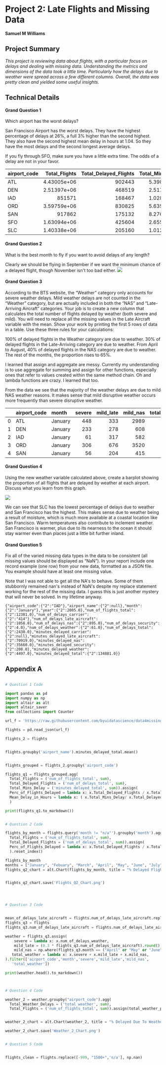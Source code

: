 # Project 2: Late Flights and Missing Data

**Samuel M Williams**

## Project Summary

*This project is reviewing data about flights, with a particular focus on delays and dealing with missing data.  Understanding the metrics and dimensions of the data took a little time.  Particularly how the delays due to weather were spread across a few different columns.  Overall, the data was pretty clean and yielded some useful insights.*

## Technical Details

#### Grand Question 1
Which airport has the worst delays? 

San Francisco Airport has the worst delays.  They have the highest percentage of delays at 26%, a full 3% higher than the second highest.
They also have the second highest mean delay in hours at 1.04.  So they have the most delays and the second longest average delays.

If you fly through SFO, make sure you have a little extra time.  The odds of a delay are not in your favor.


| airport_code   |    Total_Flights |   Total_Delayed_Flights |   Total_Mins_Delay |   Perc_of_Flights_Delayed |   Mean_Delay_in_Hours |
|:---------------|-----------------:|------------------------:|-------------------:|--------------------------:|----------------------:|
| ATL            |      4.43005e+06 |                  902443 |        5.39839e+07 |                  0.20371  |              0.996996 |
| DEN            |      2.51397e+06 |                  468519 |        2.51734e+07 |                  0.186366 |              0.895495 |
| IAD            | 851571           |                  168467 |        1.02835e+07 |                  0.197831 |              1.01736  |
| ORD            |      3.59759e+06 |                  830825 |        5.63561e+07 |                  0.230939 |              1.13053  |
| SAN            | 917862           |                  175132 |        8.27625e+06 |                  0.190804 |              0.78762  |
| SFO            |      1.63094e+06 |                  425604 |        2.65505e+07 |                  0.260955 |              1.03972  |
| SLC            |      1.40338e+06 |                  205160 |        1.01234e+07 |                  0.146189 |              0.822396 |

#### Grand Question 2
What is the best month to fly if you want to avoid delays of any length?

Clearly we should be flying in September if we want the minimum chance of a delayed flight, though November isn't too bad either.
![](Flights_Q2_Chart.png)




#### Grand Question 3

According to the BTS website, the “Weather” category only accounts for severe weather delays. Mild weather delays are not counted in the “Weather” category, but are actually included in both the “NAS” and “Late-Arriving Aircraft” categories. Your job is to create a new column that calculates the total number of flights delayed by weather (both severe and mild). You will need to replace all the missing values in the Late Aircraft variable with the mean. Show your work by printing the first 5 rows of data in a table. Use these three rules for your calculations:

100% of delayed flights in the Weather category are due to weather.
30% of delayed flights in the Late-Arriving category are due to weather.
From April to August, 40% of delayed flights in the NAS category are due to weather. The rest of the months, the proportion rises to 65%.

I learned that assign and aggregate are messy.  Currently my understanding is to use aggregate for summing and assign for other functions, especially ones that refer to values created within the same method chain.  Oh and lambda functions are crazy.  I learned that too.

From the data we see that the majority of the weather delays are due to mild NAS weather reasons.  It makes sense that mild disruptive weather occurs more frequently than severe disruptive weather.


|    | airport_code   | month   |   severe |   mild_late |   mild_nas |   total_weather |
|---:|:---------------|:--------|---------:|------------:|-----------:|----------------:|
|  0 | ATL            | January |      448 |         333 |       2989 |            3770 |
|  1 | DEN            | January |      233 |         278 |        608 |            1119 |
|  2 | IAD            | January |       61 |         317 |        582 |             960 |
|  3 | ORD            | January |      306 |         676 |       3520 |            4502 |
|  4 | SAN            | January |       56 |         204 |        415 |             675 |


#### Grand Question 4

Using the new weather variable calculated above, create a barplot showing the proportion of all flights that are delayed by weather at each airport. Discuss what you learn from this graph.



![](Weather_2_Chart.png)

We can see that SLC has the lowest percentage of delays due to weather and San Francisco has the highest.  This makes sense due to weather being a result of moisture, which is much more available at a coastal location like San Francisco.  Warm temperatures also contribute to inclement weather.  San Francisco is warmer, plus due to its nearness to the ocean it should stay warmer even than places just a little bit further inland.

#### Grand Question 5

Fix all of the varied missing data types in the data to be consistent (all missing values should be displayed as “NaN”). In your report include one record example (one row) from your new data, formatted as a JSON file. You example should have at least one missing value.

Note that I was not able to get all the NA's to behave.  Some of them stubbornly remained nan's instead of NaN's despite my replace statement working for the rest of the missing data.  I guess this is just another mystery that will never be solved.  In my lifetime anyway.

```
{"airport_code":{"2":"IAD"},"airport_name":{"2":null},"month":{"2":"January"},"year":{"2":2005.0},"num_of_flights_total":{"2":12381.0},"num_of_delays_carrier":{"2":"414"},"num_of_delays_late_aircraft":{"2":1058.0},"num_of_delays_nas":{"2":895.0},"num_of_delays_security":{"2":4.0},"num_of_delays_weather":{"2":61.0},"num_of_delays_total":{"2":2430.0},"minutes_delayed_carrier":{"2":null},"minutes_delayed_late_aircraft":{"2":70919.0},"minutes_delayed_nas":{"2":35660.0},"minutes_delayed_security":{"2":208.0},"minutes_delayed_weather":{"2":4497.0},"minutes_delayed_total":{"2":134881.0}}
```

## Appendix A

```python

# Question 1 Code

import pandas as pd
import numpy as np
import altair as alt
import altair_saver
from collections import Counter

url_f = 'https://raw.githubusercontent.com/byuidatascience/data4missing/master/data-raw/flights_missing/flights_missing.json'

flights = pd.read_json(url_f)

flights_2 = flights


flights.groupby('airport_name').minutes_delayed_total.mean()


flights_grouped = flights_2.groupby('airport_code')

flights_q1 = flights_grouped.agg(
  Total_Flights = ('num_of_flights_total', sum),
  Total_Delayed_Flights = ('num_of_delays_total', sum),
  Total_Mins_Delay = ('minutes_delayed_total', sum)).assign(
  Perc_of_Flights_Delayed = lambda x: x.Total_Delayed_Flights / x.Total_Flights,
  Mean_Delay_in_Hours = lambda x: ( x.Total_Mins_Delay/ x.Total_Delayed_Flights)/60  
  )

print(flights_q1.to_markdown())


# Question 2 Code

flights_by_month = flights.query('month != "n/a"').groupby('month').agg(
  Total_Flights = ('num_of_flights_total', sum),
  Total_Delayed_Flights = ('num_of_delays_total', sum)).assign(
  Perc_of_Flights_Delayed = lambda x: x.Total_Delayed_Flights / x.Total_Flights
  ).reset_index()

flights_by_month
months = ["January", "Febuary", "March", "April", "May", "June", "July", "August", "September", "October", "November", "December"]
flights_q2_chart = alt.Chart(flights_by_month, title = "% Delayed Flights by Month").mark_bar().encode(x = alt.X('month', sort = months ), y = 'Perc_of_Flights_Delayed')


flights_q2_chart.save('Flights_Q2_Chart.png')




# Question 3 Code


mean_of_delays_late_aircraft = flights.num_of_delays_late_aircraft.replace(-999, np.nan).mean()
flights_q3 = flights
flights_q3.num_of_delays_late_aircraft = flights.num_of_delays_late_aircraft.replace(-999, mean_of_delays_late_aircraft) 

weather = flights_q3.assign(
    severe = lambda x: x.num_of_delays_weather,
    mild_late = (0.3 * flights_q3.num_of_delays_late_aircraft).round(),
    mild_nas = np.where(flights_q3.month == ("April" or "May" or "June" or "July" or "August"), 0.4 * flights_q3.num_of_delays_nas, 0.65 * flights_q3.num_of_delays_nas).round(),
   total_weather = lambda x: x.severe + x.mild_late + x.mild_nas,
).filter(['airport_code','month','severe','mild_late','mild_nas',
   'total_weather'])

print(weather.head().to_markdown())



# Question 4 Code

weather_2 = weather.groupby("airport_code").agg(
  Total_Weather_Delays = ('total_weather', sum),
  Total_Flights = ('num_of_flights_total', sum)).assign(total_weather_perc = lambda x: x.Total_Weather_Delays/x.Total_Flights).reset_index()


weather_2_chart = alt.Chart(weather_2, title = "% Delayed Due To Weather").mark_bar().encode(x = 'airport_code', y = alt.Y('total_weather_perc', axis=alt.Axis(format='%')))

weather_2_chart.save('Weather_2_Chart.png')


# Question 5 Code


flights_clean = flights.replace([-999, "1500+",'n/a'], np.nan)



```